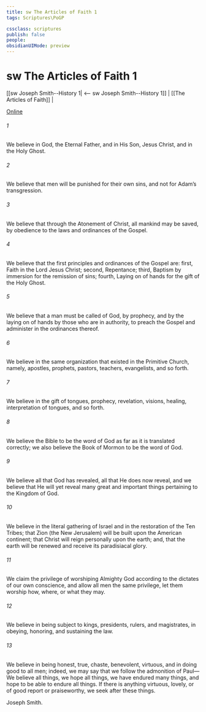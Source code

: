 ```yaml
---
title: sw The Articles of Faith 1
tags: Scriptures\PoGP

cssclass: scriptures
publish: false
people:
obsidianUIMode: preview
---
```


# sw The Articles of Faith 1
[[sw Joseph Smith--History 1| <-- sw Joseph Smith--History 1]] | [[The Articles of Faith]] |

[Online](https://churchofjesuschrist.org/study/scriptures/pgp/a-of-f/1?lang=eng)

###### 1 
We believe in God, the Eternal Father, and in His Son, Jesus Christ, and in the Holy Ghost.

###### 2 
We believe that men will be punished for their own sins, and not for Adam’s transgression.

###### 3 
We believe that through the Atonement of Christ, all mankind may be saved, by obedience to the laws and ordinances of the Gospel.

###### 4 
We believe that the first principles and ordinances of the Gospel are: first, Faith in the Lord Jesus Christ; second, Repentance; third, Baptism by immersion for the remission of sins; fourth, Laying on of hands for the gift of the Holy Ghost.

###### 5 
We believe that a man must be called of God, by prophecy, and by the laying on of hands by those who are in authority, to preach the Gospel and administer in the ordinances thereof.

###### 6 
We believe in the same organization that existed in the Primitive Church, namely, apostles, prophets, pastors, teachers, evangelists, and so forth.

###### 7 
We believe in the gift of tongues, prophecy, revelation, visions, healing, interpretation of tongues, and so forth.

###### 8 
We believe the Bible to be the word of God as far as it is translated correctly; we also believe the Book of Mormon to be the word of God.

###### 9 
We believe all that God has revealed, all that He does now reveal, and we believe that He will yet reveal many great and important things pertaining to the Kingdom of God.

###### 10 
We believe in the literal gathering of Israel and in the restoration of the Ten Tribes; that Zion (the New Jerusalem) will be built upon the American continent; that Christ will reign personally upon the earth; and, that the earth will be renewed and receive its paradisiacal glory.

###### 11 
We claim the privilege of worshiping Almighty God according to the dictates of our own conscience, and allow all men the same privilege, let them worship how, where, or what they may.

###### 12 
We believe in being subject to kings, presidents, rulers, and magistrates, in obeying, honoring, and sustaining the law.

###### 13 
We believe in being honest, true, chaste, benevolent, virtuous, and in doing good to all men; indeed, we may say that we follow the admonition of Paul—We believe all things, we hope all things, we have endured many things, and hope to be able to endure all things. If there is anything virtuous, lovely, or of good report or praiseworthy, we seek after these things.

Joseph Smith.

